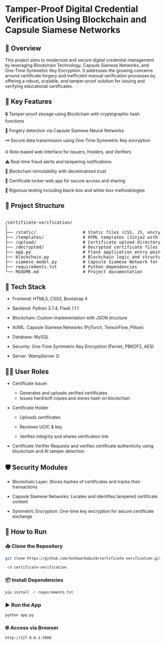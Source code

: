 
# Tamper-Proof Digital Credential Verification Using Blockchain and Capsule Siamese Networks

## 📜 Overview

This project aims to modernize and secure digital credential management by leveraging Blockchain Technology, Capsule Siamese Networks, and One-Time Symmetric Key Encryption. It addresses the growing concerns around certificate forgery and inefficient manual verification processes by offering a robust, scalable, and tamper-proof solution for issuing and verifying educational certificates.

## 🧠 Key Features

🔒 Tamper-proof storage using Blockchain with cryptographic hash functions

🤖 Forgery detection via Capsule Siamese Neural Networks

🗝️ Secure data transmission using One-Time Symmetric Key encryption

🌐 Role-based web interface for Issuers, Holders, and Verifiers

⚠️ Real-time fraud alerts and tampering notifications

🔄 Blockchain immutability with decentralized trust

📲 Certificate locker web app for secure access and sharing

🧪 Rigorous testing including black-box and white-box methodologies

## 📁 Project Structure

<pre lang="bash"> 
/certificate-verification/
│
├── /static/                  # Static files (CSS, JS, encrypted files)
├── /templates/               # HTML templates (Jinja2 with Flask)
├── /upload/                  # Certificate upload directory
├── /decrypted/               # Decrypted certificate files
├── app.py                    # Flask application entry point
├── blockchain.py             # Blockchain logic and structure
├── siamese_model.py          # Capsule Siamese Network for forgery detection
├── requirements.txt          # Python dependencies
└── README.md                 # Project documentation </pre>

## 🔧 Tech Stack
* Frontend: HTML5, CSS3, Bootstrap 4

* Backend: Python 3.7.4, Flask 1.1.1

* Blockchain: Custom implementation with JSON structure

* AI/ML: Capsule Siamese Networks (PyTorch, TensorFlow, Pillow)

* Database: MySQL

* Security: One-Time Symmetric Key Encryption (Fernet, PBKDF2, AES)

* Server: WampServer 2i

## 👨‍💼 User Roles
 * Certificate Issuer
    - Generates and uploads verified certificates
    - Issues hard/soft copies and stores hash on blockchain

* Certificate Holder
  - Uploads certificates

  - Receives UCIC & key

  - Verifies integrity and shares verification link

* Certificate Verifier
  Requests and verifies certificate authenticity using blockchain and AI tamper detection

## 🛡️ Security Modules
 * Blockchain Layer: Stores hashes of certificates and tracks their transactions

 * Capsule Siamese Networks: Locates and identifies tampered certificate content

 * Symmetric Encryption: One-time key encryption for secure certificate exchange

## 🚀 How to Run

 ### 📥 Clone the Repository 
 ```bash 
 git clone https://github.com/Seshwarbabu19/certificate-verification.git
```
```bash
 cd certificate-verification 
 ```
 ### 📦 Install Dependencies 
 ```bash 
 pip install -r requirements.txt
```
 ### ▶️ Run the App 
 ```bash 
 python app.py
```
 ### 🌐 Access via Browser 
 ```bash 
 http://127.0.0.1:5000
```
